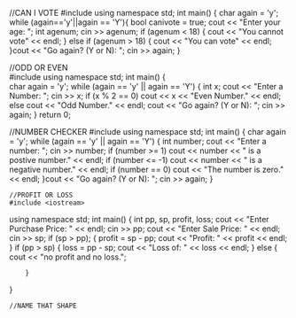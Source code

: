 //CAN I VOTE
#include <iostream>
using namespace std;
int main()
{
    char again = 'y';
        while (again=='y'||again == 'Y'){
    bool canivote = true;
    cout << "Enter your age: ";
    int agenum;
    cin >> agenum;
    if (agenum < 18) {
        cout << "You cannot vote" << endl;
    }
    else if (agenum > 18) {
        cout << "You can vote" << endl;
    }cout << "Go again? (Y or N): ";
    cin >> again;
    }

//ODD OR EVEN    
#include <iostream>
using namespace std;
int main()
{   
    char again = 'y';
    while (again == 'y' || again == 'Y') {
        int x;
        cout << "Enter a Number: ";
        cin >> x;
        if (x % 2 == 0)
            cout << x << "Even Number." << endl;
        else
            cout << "Odd Number." << endl;
    cout << "Go again? (Y or N): ";
    cin >> again;
    }
        return 0;
    
 //NUMBER CHECKER
    #include <iostream>
using namespace std;
int main()
{
    char again = 'y';
    while (again == 'y' || again == 'Y') {
        int number;
        cout << "Enter a number: ";
        cin >> number;
        if (number >= 1)
            cout << number << " is a postive number." << endl;
        if (number <= -1)
            cout << number << " is a negative number." << endl;
        if (number == 0)
            cout << "The number is zero." << endl;
    }cout << "Go again? (Y or N): ";
    cin >> again;
}
    
   
    //PROFIT OR LOSS
    #include <iostream>
using namespace std;
int main()
{
	int pp, sp, profit, loss;
	cout << "Enter Purchase Price: " << endl;
	cin >> pp;
	cout << "Enter Sale Price: " << endl;
	cin >> sp;
		if (sp > pp);
		{
	profit = sp - pp;
	cout << "Profit: " << profit << endl;
	}
	 if (pp > sp)
		{
			loss = pp - sp;
			cout << "Loss of: " << loss << endl;
		}
		else {
			cout << "no profit and no loss.";

		}

}

    //NAME THAT SHAPE
    
    
    
    
    
    
    
    
    
    
    
    
    
    
    
